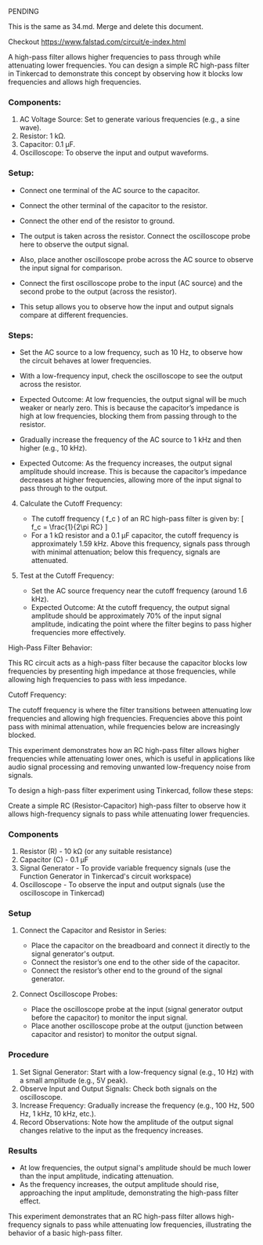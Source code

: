 
PENDING

This is the same as 34.md. Merge and delete this document.

Checkout https://www.falstad.com/circuit/e-index.html

A high-pass filter allows higher frequencies to pass through while attenuating lower frequencies. You can design a simple RC high-pass filter in Tinkercad to demonstrate this concept by observing how it blocks low frequencies and allows high frequencies.

### Components:

1. AC Voltage Source: Set to generate various frequencies (e.g., a sine wave).
2. Resistor: 1 kΩ.
3. Capacitor: 0.1 µF.
4. Oscilloscope: To observe the input and output waveforms.

### Setup:

   - Connect one terminal of the AC source to the capacitor.
   - Connect the other terminal of the capacitor to the resistor.
   - Connect the other end of the resistor to ground.

   - The output is taken across the resistor. Connect the oscilloscope probe here to observe the output signal.
   - Also, place another oscilloscope probe across the AC source to observe the input signal for comparison.

   - Connect the first oscilloscope probe to the input (AC source) and the second probe to the output (across the resistor).
   - This setup allows you to observe how the input and output signals compare at different frequencies.

### Steps:

   - Set the AC source to a low frequency, such as 10 Hz, to observe how the circuit behaves at lower frequencies.

   - With a low-frequency input, check the oscilloscope to see the output across the resistor.
   - Expected Outcome: At low frequencies, the output signal will be much weaker or nearly zero. This is because the capacitor’s impedance is high at low frequencies, blocking them from passing through to the resistor.

   - Gradually increase the frequency of the AC source to 1 kHz and then higher (e.g., 10 kHz).
   - Expected Outcome: As the frequency increases, the output signal amplitude should increase. This is because the capacitor’s impedance decreases at higher frequencies, allowing more of the input signal to pass through to the output.

4. Calculate the Cutoff Frequency:
   - The cutoff frequency \( f_c \) of an RC high-pass filter is given by:
     \[
     f_c = \frac{1}{2\pi RC}
     \]
   - For a 1 kΩ resistor and a 0.1 µF capacitor, the cutoff frequency is approximately 1.59 kHz. Above this frequency, signals pass through with minimal attenuation; below this frequency, signals are attenuated.

5. Test at the Cutoff Frequency:
   - Set the AC source frequency near the cutoff frequency (around 1.6 kHz).
   - Expected Outcome: At the cutoff frequency, the output signal amplitude should be approximately 70% of the input signal amplitude, indicating the point where the filter begins to pass higher frequencies more effectively.

High-Pass Filter Behavior:

This RC circuit acts as a high-pass filter because the capacitor blocks low frequencies by presenting high impedance at those frequencies, while allowing high frequencies to pass with less impedance.

Cutoff Frequency:

The cutoff frequency is where the filter transitions between attenuating low frequencies and allowing high frequencies. Frequencies above this point pass with minimal attenuation, while frequencies below are increasingly blocked.

This experiment demonstrates how an RC high-pass filter allows higher frequencies while attenuating lower ones, which is useful in applications like audio signal processing and removing unwanted low-frequency noise from signals.

To design a high-pass filter experiment using Tinkercad, follow these steps:

Create a simple RC (Resistor-Capacitor) high-pass filter to observe how it allows high-frequency signals to pass while attenuating lower frequencies.

### Components

1. Resistor (R) - 10 kΩ (or any suitable resistance)
2. Capacitor (C) - 0.1 µF
3. Signal Generator - To provide variable frequency signals (use the Function Generator in Tinkercad's circuit workspace)
4. Oscilloscope - To observe the input and output signals (use the oscilloscope in Tinkercad)

### Setup

1. Connect the Capacitor and Resistor in Series:
   - Place the capacitor on the breadboard and connect it directly to the signal generator's output.
   - Connect the resistor’s one end to the other side of the capacitor.
   - Connect the resistor’s other end to the ground of the signal generator.

2. Connect Oscilloscope Probes:
   - Place the oscilloscope probe at the input (signal generator output before the capacitor) to monitor the input signal.
   - Place another oscilloscope probe at the output (junction between capacitor and resistor) to monitor the output signal.

### Procedure

1. Set Signal Generator: Start with a low-frequency signal (e.g., 10 Hz) with a small amplitude (e.g., 5V peak).
2. Observe Input and Output Signals: Check both signals on the oscilloscope.
3. Increase Frequency: Gradually increase the frequency (e.g., 100 Hz, 500 Hz, 1 kHz, 10 kHz, etc.).
4. Record Observations: Note how the amplitude of the output signal changes relative to the input as the frequency increases.

### Results

- At low frequencies, the output signal's amplitude should be much lower than the input amplitude, indicating attenuation.
- As the frequency increases, the output amplitude should rise, approaching the input amplitude, demonstrating the high-pass filter effect.

This experiment demonstrates that an RC high-pass filter allows high-frequency signals to pass while attenuating low frequencies, illustrating the behavior of a basic high-pass filter.
